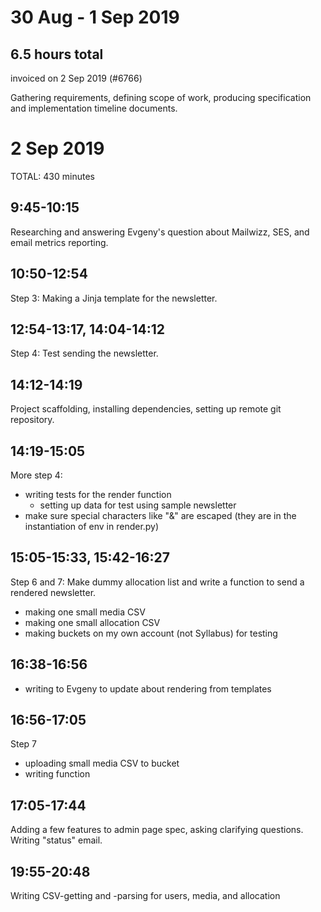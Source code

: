 # 30 Aug - 1 Sep 2019

## 6.5 hours total
invoiced on 2 Sep 2019 (#6766)

Gathering requirements, defining scope of work, producing specification and implementation timeline
documents.
 
# 2 Sep 2019
TOTAL: 430 minutes

## 9:45-10:15
Researching and answering Evgeny's question about Mailwizz, SES, and email metrics reporting.

## 10:50-12:54
Step 3: Making a Jinja template for the newsletter.

## 12:54-13:17, 14:04-14:12
Step 4: Test sending the newsletter.

## 14:12-14:19 
Project scaffolding, installing dependencies, setting up remote git repository.

## 14:19-15:05
More step 4:
  - writing tests for the render function
    - setting up data for test using sample newsletter
  - make sure special characters like "&" are escaped (they are in the instantiation of env in
    render.py)

## 15:05-15:33, 15:42-16:27
Step 6 and 7: Make dummy allocation list and write a function to send a rendered newsletter.
  - making one small media CSV
  - making one small allocation CSV
  - making buckets on my own account (not Syllabus) for testing

## 16:38-16:56
  - writing to Evgeny to update about rendering from templates

## 16:56-17:05
  Step 7
  - uploading small media CSV to bucket
  - writing function

## 17:05-17:44
  Adding a few features to admin page spec, asking clarifying questions.
  Writing "status" email.  

## 19:55-20:48
  Writing CSV-getting and -parsing for users, media, and allocation

